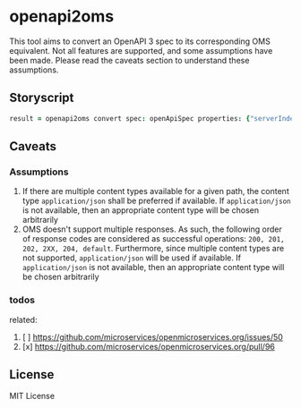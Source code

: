 # openapi2oms
This tool aims to convert an OpenAPI 3 spec to its corresponding OMS
equivalent. Not all features are supported, and some assumptions have
been made. Please read the caveats section to understand these
assumptions. 

## Storyscript
```coffee
result = openapi2oms convert spec: openApiSpec properties: {"serverIndex": 0}
```  

## Caveats
### Assumptions
1. If there are multiple content types available for a given path, the content type
   `application/json` shall be preferred if available. If `application/json` is not
   available, then an appropriate content type will be chosen arbitrarily
2. OMS doesn't support multiple responses. As such, the following order of response
   codes are considered as successful operations: `200, 201, 202, 2XX, 204, default`.
   Furthermore, since multiple content types are not supported, `application/json`
   will be used if available. If `application/json` is not available, then an
   appropriate content type will be chosen arbitrarily
   
   
### todos 
related:
1. [ ] https://github.com/microservices/openmicroservices.org/issues/50
2. [x] https://github.com/microservices/openmicroservices.org/pull/96

## License
MIT License
